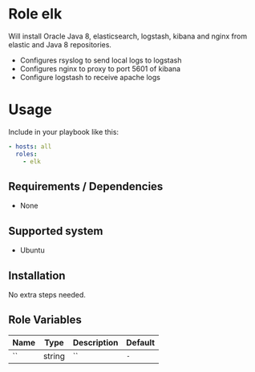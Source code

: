 # Role elk
Will install Oracle Java 8, elasticsearch, logstash, kibana and nginx from elastic and Java 8 repositories.

- Configures rsyslog to send local logs to logstash
- Configures nginx to proxy to port 5601 of kibana
- Configure logstash to receive apache logs

# Usage

Include in your playbook like this:

```yaml
- hosts: all
  roles: 
    - elk
```

## Requirements / Dependencies

* None

## Supported system

* Ubuntu

## Installation

No extra steps needed.

## Role Variables

|Name|Type|Description|Default|
|----|----|-----------|-------|
``|string|``|`-`

